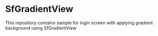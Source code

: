 # SfGradientView
This repository contains sample for login screen with applying gradient background using SfGradientView
